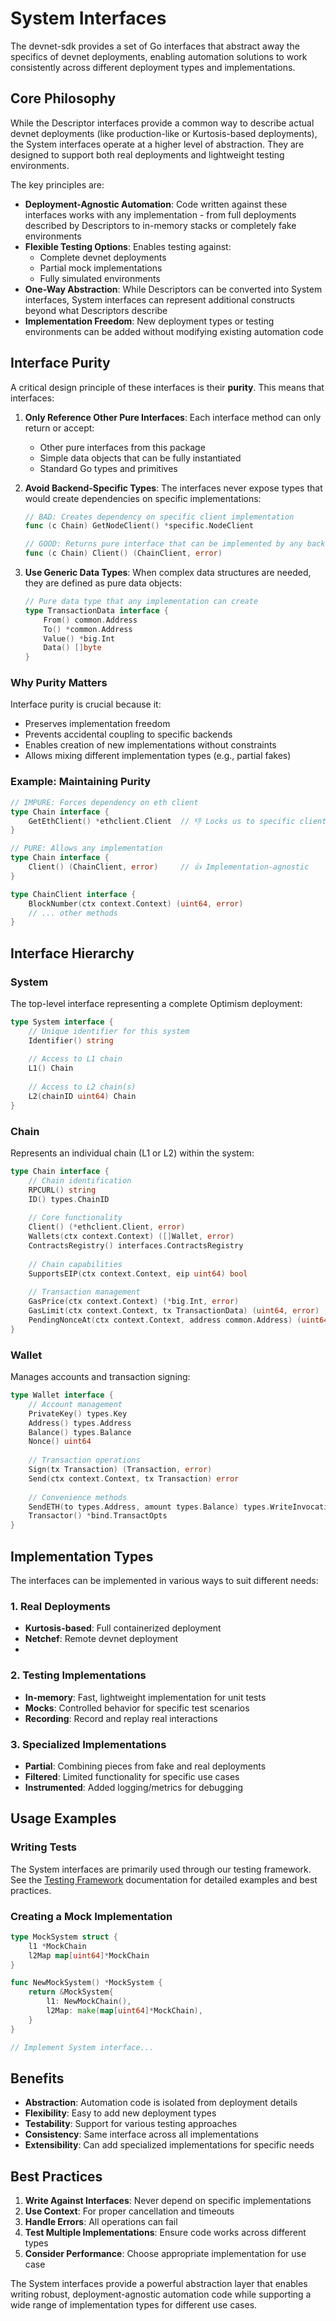 # System Interfaces

The devnet-sdk provides a set of Go interfaces that abstract away the specifics of devnet deployments, enabling automation solutions to work consistently across different deployment types and implementations.

## Core Philosophy

While the Descriptor interfaces provide a common way to describe actual devnet deployments (like production-like or Kurtosis-based deployments), the System interfaces operate at a higher level of abstraction. They are designed to support both real deployments and lightweight testing environments.

The key principles are:

- **Deployment-Agnostic Automation**: Code written against these interfaces works with any implementation - from full deployments described by Descriptors to in-memory stacks or completely fake environments
- **Flexible Testing Options**: Enables testing against:
  - Complete devnet deployments
  - Partial mock implementations
  - Fully simulated environments
- **One-Way Abstraction**: While Descriptors can be converted into System interfaces, System interfaces can represent additional constructs beyond what Descriptors describe
- **Implementation Freedom**: New deployment types or testing environments can be added without modifying existing automation code

## Interface Purity

A critical design principle of these interfaces is their **purity**. This means that interfaces:

1. **Only Reference Other Pure Interfaces**: Each interface method can only return or accept:
   - Other pure interfaces from this package
   - Simple data objects that can be fully instantiated
   - Standard Go types and primitives

2. **Avoid Backend-Specific Types**: The interfaces never expose types that would create dependencies on specific implementations:
   ```go
   // BAD: Creates dependency on specific client implementation
   func (c Chain) GetNodeClient() *specific.NodeClient
   
   // GOOD: Returns pure interface that can be implemented by any backend
   func (c Chain) Client() (ChainClient, error)
   ```

3. **Use Generic Data Types**: When complex data structures are needed, they are defined as pure data objects:
   ```go
   // Pure data type that any implementation can create
   type TransactionData interface {
       From() common.Address
       To() *common.Address
       Value() *big.Int
       Data() []byte
   }
   ```

### Why Purity Matters

Interface purity is crucial because it:
- Preserves implementation freedom
- Prevents accidental coupling to specific backends
- Enables creation of new implementations without constraints
- Allows mixing different implementation types (e.g., partial fakes)

### Example: Maintaining Purity

```go
// IMPURE: Forces dependency on eth client
type Chain interface {
    GetEthClient() *ethclient.Client  // 👎 Locks us to specific client
}

// PURE: Allows any implementation
type Chain interface {
    Client() (ChainClient, error)     // 👍 Implementation-agnostic
}

type ChainClient interface {
    BlockNumber(ctx context.Context) (uint64, error)
    // ... other methods
}
```

## Interface Hierarchy

### System

The top-level interface representing a complete Optimism deployment:

```go
type System interface {
    // Unique identifier for this system
    Identifier() string
    
    // Access to L1 chain
    L1() Chain
    
    // Access to L2 chain(s)
    L2(chainID uint64) Chain
}
```

### Chain

Represents an individual chain (L1 or L2) within the system:

```go
type Chain interface {
    // Chain identification
    RPCURL() string
    ID() types.ChainID
    
    // Core functionality
    Client() (*ethclient.Client, error)
    Wallets(ctx context.Context) ([]Wallet, error)
    ContractsRegistry() interfaces.ContractsRegistry
    
    // Chain capabilities
    SupportsEIP(ctx context.Context, eip uint64) bool
    
    // Transaction management
    GasPrice(ctx context.Context) (*big.Int, error)
    GasLimit(ctx context.Context, tx TransactionData) (uint64, error)
    PendingNonceAt(ctx context.Context, address common.Address) (uint64, error)
}
```

### Wallet

Manages accounts and transaction signing:

```go
type Wallet interface {
    // Account management
    PrivateKey() types.Key
    Address() types.Address
    Balance() types.Balance
    Nonce() uint64
    
    // Transaction operations
    Sign(tx Transaction) (Transaction, error)
    Send(ctx context.Context, tx Transaction) error
    
    // Convenience methods
    SendETH(to types.Address, amount types.Balance) types.WriteInvocation[any]
    Transactor() *bind.TransactOpts
}
```

## Implementation Types

The interfaces can be implemented in various ways to suit different needs:

### 1. Real Deployments
- **Kurtosis-based**: Full containerized deployment
- **Netchef**: Remote devnet deployment
-
### 2. Testing Implementations
- **In-memory**: Fast, lightweight implementation for unit tests
- **Mocks**: Controlled behavior for specific test scenarios
- **Recording**: Record and replay real interactions

### 3. Specialized Implementations
- **Partial**: Combining pieces from fake and real deployments
- **Filtered**: Limited functionality for specific use cases
- **Instrumented**: Added logging/metrics for debugging

## Usage Examples

### Writing Tests

The System interfaces are primarily used through our testing framework. See the [Testing Framework](./testing.md) documentation for detailed examples and best practices.

### Creating a Mock Implementation

```go
type MockSystem struct {
    l1 *MockChain
    l2Map map[uint64]*MockChain
}

func NewMockSystem() *MockSystem {
    return &MockSystem{
        l1: NewMockChain(),
        l2Map: make(map[uint64]*MockChain),
    }
}

// Implement System interface...
```

## Benefits

- **Abstraction**: Automation code is isolated from deployment details
- **Flexibility**: Easy to add new deployment types
- **Testability**: Support for various testing approaches
- **Consistency**: Same interface across all implementations
- **Extensibility**: Can add specialized implementations for specific needs

## Best Practices

1. **Write Against Interfaces**: Never depend on specific implementations
2. **Use Context**: For proper cancellation and timeouts
3. **Handle Errors**: All operations can fail
4. **Test Multiple Implementations**: Ensure code works across different types
5. **Consider Performance**: Choose appropriate implementation for use case

The System interfaces provide a powerful abstraction layer that enables writing robust, deployment-agnostic automation code while supporting a wide range of implementation types for different use cases.
